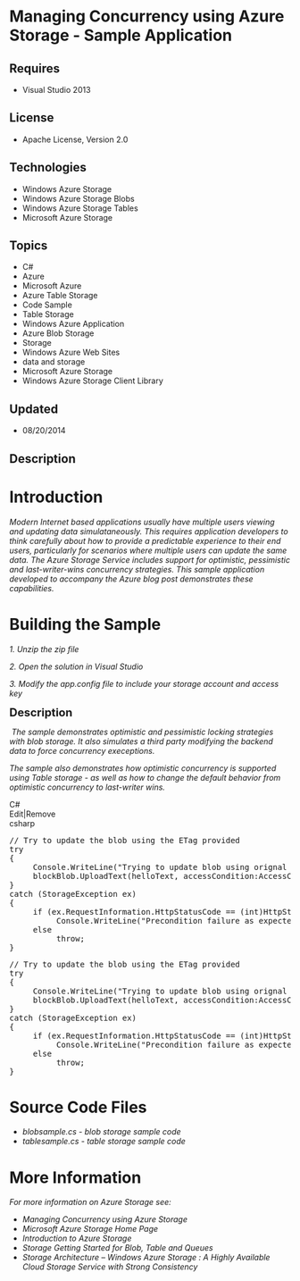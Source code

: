 # Managing Concurrency using Azure Storage - Sample Application
## Requires
- Visual Studio 2013
## License
- Apache License, Version 2.0
## Technologies
- Windows Azure Storage
- Windows Azure Storage Blobs
- Windows Azure Storage Tables
- Microsoft Azure Storage
## Topics
- C#
- Azure
- Microsoft Azure
- Azure Table Storage
- Code Sample
- Table Storage
- Windows Azure Application
- Azure Blob Storage
- Storage
- Windows Azure Web Sites
- data and storage
- Microsoft Azure Storage
- Windows Azure Storage Client Library
## Updated
- 08/20/2014
## Description

<h1>Introduction</h1>
<p><em>Modern Internet based applications usually have multiple users viewing and updating data simulataneously. This requires application developers to think carefully about how to provide a predictable experience to their end users, particularly for scenarios
 where multiple users can update the same data. The Azure Storage Service includes support for optimistic, pessimistic and last-writer-wins concurrency strategies. This sample application developed to accompany the Azure blog post demonstrates these capabilities.
</em></p>
<h1><span>Building the Sample</span></h1>
<p><em>1. Unzip the zip file </em></p>
<p><em>2. Open the solution in Visual Studio</em></p>
<p><em>3. Modify the app.config file to include your storage account and access key</em><em><br>
</em></p>
<p><span style="font-size:20px; font-weight:bold">Description</span></p>
<p><em>&nbsp;</em><em>The sample demonstrates optimistic and pessimistic locking strategies with blob storage. It also simulates a third party modifying the backend data to force concurrency execeptions.
</em></p>
<p><em>The sample also demonstrates how optimistic concurrency is supported using Table storage - as well as how to change the default behavior from optimistic concurrency to last-writer wins.
</em></p>
<div class="scriptcode">
<div class="pluginEditHolder" pluginCommand="mceScriptCode">
<div class="title"><span>C#</span></div>
<div class="pluginLinkHolder"><span class="pluginEditHolderLink">Edit</span>|<span class="pluginRemoveHolderLink">Remove</span></div>
<span class="hidden">csharp</span>
<pre class="hidden">// Try to update the blob using the ETag provided 
try
{
     Console.WriteLine(&quot;Trying to update blob using orignal etag to generate if-match access condition&quot;);
     blockBlob.UploadText(helloText, accessCondition:AccessCondition.GenerateIfMatchCondition(orignalETag));
}
catch (StorageException ex)
{
     if (ex.RequestInformation.HttpStatusCode == (int)HttpStatusCode.PreconditionFailed)
          Console.WriteLine(&quot;Precondition failure as expected. Blob's orignal etag no longer matches&quot;);
     else
          throw;
}
</pre>
<div class="preview">
<pre class="csharp"><span class="cs__com">//&nbsp;Try&nbsp;to&nbsp;update&nbsp;the&nbsp;blob&nbsp;using&nbsp;the&nbsp;ETag&nbsp;provided&nbsp;</span>&nbsp;
<span class="cs__keyword">try</span>&nbsp;
{&nbsp;
&nbsp;&nbsp;&nbsp;&nbsp;&nbsp;Console.WriteLine(<span class="cs__string">&quot;Trying&nbsp;to&nbsp;update&nbsp;blob&nbsp;using&nbsp;orignal&nbsp;etag&nbsp;to&nbsp;generate&nbsp;if-match&nbsp;access&nbsp;condition&quot;</span>);&nbsp;
&nbsp;&nbsp;&nbsp;&nbsp;&nbsp;blockBlob.UploadText(helloText,&nbsp;accessCondition:AccessCondition.GenerateIfMatchCondition(orignalETag));&nbsp;
}&nbsp;
<span class="cs__keyword">catch</span>&nbsp;(StorageException&nbsp;ex)&nbsp;
{&nbsp;
&nbsp;&nbsp;&nbsp;&nbsp;&nbsp;<span class="cs__keyword">if</span>&nbsp;(ex.RequestInformation.HttpStatusCode&nbsp;==&nbsp;(<span class="cs__keyword">int</span>)HttpStatusCode.PreconditionFailed)&nbsp;
&nbsp;&nbsp;&nbsp;&nbsp;&nbsp;&nbsp;&nbsp;&nbsp;&nbsp;&nbsp;Console.WriteLine(<span class="cs__string">&quot;Precondition&nbsp;failure&nbsp;as&nbsp;expected.&nbsp;Blob's&nbsp;orignal&nbsp;etag&nbsp;no&nbsp;longer&nbsp;matches&quot;</span>);&nbsp;
&nbsp;&nbsp;&nbsp;&nbsp;&nbsp;<span class="cs__keyword">else</span>&nbsp;
&nbsp;&nbsp;&nbsp;&nbsp;&nbsp;&nbsp;&nbsp;&nbsp;&nbsp;&nbsp;<span class="cs__keyword">throw</span>;&nbsp;
}&nbsp;
</pre>
</div>
</div>
</div>
<h1><span>Source Code Files</span></h1>
<ul>
<li><em>blobsample.cs - blob storage sample code</em> </li><li><em><em>tablesample.cs - table storage sample code</em></em> </li></ul>
<h1>More Information</h1>
<p><em>For more information on Azure Storage see:</em></p>
<ul>
<li><em>Managing Concurrency using Azure Storage</em> </li><li><em>Microsoft Azure Storage Home Page<br>
</em></li><li><em>Introduction to Azure Storage <br>
</em></li><li><em>Storage Getting Started for Blob, Table and Queues <br>
</em></li><li><em>Storage Architecture &ndash; Windows Azure Storage : A Highly Available Cloud Storage Service with Strong Consistency<br>
<br>
</em></li></ul>
<p>&nbsp;</p>
<p><em><br>
</em></p>
<div id="_mcePaste" class="mcePaste" style="left:-10000px; top:0px; width:1px; height:1px; overflow:hidden">
</div>
